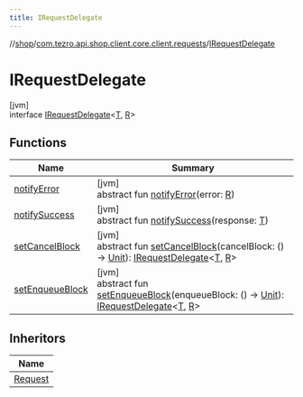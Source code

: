 ```yaml
---
title: IRequestDelegate
---
```

//[shop](../../../index.html)/[com.tezro.api.shop.client.core.client.requests](../index.html)/[IRequestDelegate](index.html)



# IRequestDelegate



[jvm]\
interface [IRequestDelegate](index.html)&lt;[T](index.html), [R](index.html)&gt;



## Functions


| Name | Summary |
|---|---|
| [notifyError](notify-error.html) | [jvm]<br>abstract fun [notifyError](notify-error.html)(error: [R](index.html)) |
| [notifySuccess](notify-success.html) | [jvm]<br>abstract fun [notifySuccess](notify-success.html)(response: [T](index.html)) |
| [setCancelBlock](set-cancel-block.html) | [jvm]<br>abstract fun [setCancelBlock](set-cancel-block.html)(cancelBlock: () -&gt; [Unit](https://kotlinlang.org/api/latest/jvm/stdlib/kotlin/-unit/index.html)): [IRequestDelegate](index.html)&lt;[T](index.html), [R](index.html)&gt; |
| [setEnqueueBlock](set-enqueue-block.html) | [jvm]<br>abstract fun [setEnqueueBlock](set-enqueue-block.html)(enqueueBlock: () -&gt; [Unit](https://kotlinlang.org/api/latest/jvm/stdlib/kotlin/-unit/index.html)): [IRequestDelegate](index.html)&lt;[T](index.html), [R](index.html)&gt; |


## Inheritors


| Name |
|---|
| [Request](../-request/index.html) |


